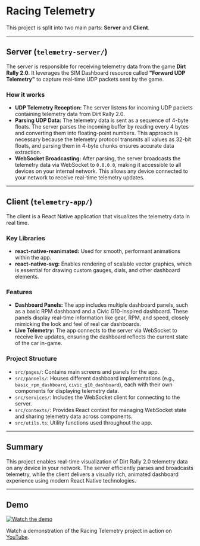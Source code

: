 # Racing Telemetry

This project is split into two main parts: **Server** and **Client**.

---

## Server (`telemetry-server/`)

The server is responsible for receiving telemetry data from the game **Dirt Rally 2.0**. It leverages the SIM Dashboard resource called **"Forward UDP Telemetry"** to capture real-time UDP packets sent by the game.

### How it works
- **UDP Telemetry Reception:** The server listens for incoming UDP packets containing telemetry data from Dirt Rally 2.0.
- **Parsing UDP Data:** The telemetry data is sent as a sequence of 4-byte floats. The server parses the incoming buffer by reading every 4 bytes and converting them into floating-point numbers. This approach is necessary because the telemetry protocol transmits all values as 32-bit floats, and parsing them in 4-byte chunks ensures accurate data extraction.
- **WebSocket Broadcasting:** After parsing, the server broadcasts the telemetry data via WebSocket to `0.0.0.0`, making it accessible to all devices on your internal network. This allows any device connected to your network to receive real-time telemetry updates.

---

## Client (`telemetry-app/`)

The client is a React Native application that visualizes the telemetry data in real time.

### Key Libraries
- **react-native-reanimated:** Used for smooth, performant animations within the app.
- **react-native-svg:** Enables rendering of scalable vector graphics, which is essential for drawing custom gauges, dials, and other dashboard elements.

### Features
- **Dashboard Panels:** The app includes multiple dashboard panels, such as a basic RPM dashboard and a Civic G10-inspired dashboard. These panels display real-time information like gear, RPM, and speed, closely mimicking the look and feel of real car dashboards.
- **Live Telemetry:** The app connects to the server via WebSocket to receive live updates, ensuring the dashboard reflects the current state of the car in-game.

### Project Structure
- `src/pages/`: Contains main screens and panels for the app.
- `src/pannels/`: Houses different dashboard implementations (e.g., `basic_rpm_dashboard`, `civic_g10_dashboard`), each with their own components for displaying telemetry data.
- `src/services/`: Includes the WebSocket client for connecting to the server.
- `src/contexts/`: Provides React context for managing WebSocket state and sharing telemetry data across components.
- `src/utils.ts`: Utility functions used throughout the app.

---

## Summary
This project enables real-time visualization of Dirt Rally 2.0 telemetry data on any device in your network. The server efficiently parses and broadcasts telemetry, while the client delivers a visually rich, animated dashboard experience using modern React Native technologies.

---

## Demo

[![Watch the demo](https://img.youtube.com/vi/xNK9pjLGo4M/0.jpg)](https://youtu.be/xNK9pjLGo4M)

Watch a demonstration of the Racing Telemetry project in action on [YouTube](https://youtu.be/xNK9pjLGo4M).